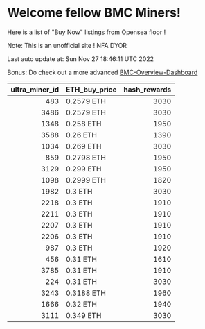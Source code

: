 # Welcome fellow BMC Miners!
Here is a list of "Buy Now" listings from Opensea floor !

Note: This is an unofficial site ! NFA DYOR

Last auto update at: Sun Nov 27 18:46:11 UTC 2022

Bonus: Do check out a more advanced [BMC-Overview-Dashboard](https://dune.com/defifunk/BMC-Overview-Dashboard)


|   ultra_miner_id | ETH_buy_price   |   hash_rewards |
|-----------------:|:----------------|---------------:|
|              483 | 0.2579 ETH      |           3030 |
|             3486 | 0.2579 ETH      |           3030 |
|             1348 | 0.258 ETH       |           1950 |
|             3588 | 0.26 ETH        |           1390 |
|             1034 | 0.269 ETH       |           3030 |
|              859 | 0.2798 ETH      |           1950 |
|             3129 | 0.299 ETH       |           1950 |
|             1098 | 0.2999 ETH      |           1820 |
|             1982 | 0.3 ETH         |           3030 |
|             2218 | 0.3 ETH         |           1910 |
|             2211 | 0.3 ETH         |           1910 |
|             2207 | 0.3 ETH         |           1910 |
|             2206 | 0.3 ETH         |           1910 |
|              987 | 0.3 ETH         |           1920 |
|              456 | 0.31 ETH        |           1610 |
|             3785 | 0.31 ETH        |           1910 |
|              224 | 0.31 ETH        |           3030 |
|             3243 | 0.3188 ETH      |           1960 |
|             1666 | 0.32 ETH        |           1940 |
|             3111 | 0.349 ETH       |           3030 |